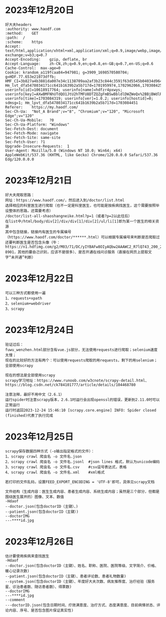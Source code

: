 # 2023年12月20日
    好大夫headers
    :authority: www.haodf.com
    :method:    GET
    :path:  /
    :scheme:    https
    Accept: text/html,application/xhtml+xml,application/xml;q=0.9,image/webp,image/apng,*/*;q=0.8,application/signed-exchange;v=b3;q=0.7
    Accept-Encoding:    gzip, deflate, br
    Accept-Language:    zh-CN,zh;q=0.9,en;q=0.8,en-GB;q=0.7,en-US;q=0.6
    Cache-Control:  max-age=0
    Cookie: krandom_a119fcaa84=947981; g=3909_1698570580704; g=HDF.77.653e21073dffb; HMF_CI=3b827a4b3881da007e34c1138709aa2af3b23c844c3591f63d5545b04034d964b5bda328e0a7984393b8f44e260dc14d7ca8d1b6d53c39427b1e82b964d0a02d4f; Hm_lvt_dfa5478034171cc641b1639b2a5b717d=1701959974,1702962066,1703084256; userinfo[id]=10618917764; userinfo[name]=hdfzr4pxwys; userinfo[key]=AXwBMFNhUTdQO1JtU2hTMFU8DTZQZgFmBSwBbldlDWZWeQx%2BBjBWdlR2VSUAe1p7ByVRbVd%2B; userinfo[time]=1703084319; userinfo[ver]=1.0.2; userinfo[hostid]=0; sdmsg=1; Hm_lpvt_dfa5478034171cc641b1639b2a5b717d=1703084451
    Referer:    https://my.haodf.com/
    Sec-Ch-Ua:  "Not_A Brand";v="8", "Chromium";v="120", "Microsoft Edge";v="120"
    Sec-Ch-Ua-Mobile:   ?0
    Sec-Ch-Ua-Platform: "Windows"
    Sec-Fetch-Dest: document
    Sec-Fetch-Mode: navigate
    Sec-Fetch-Site: same-site
    Sec-Fetch-User: ?1
    Upgrade-Insecure-Requests:  1
    User-Agent: Mozilla/5.0 (Windows NT 10.0; Win64; x64) AppleWebKit/537.36 (KHTML, like Gecko) Chrome/120.0.0.0 Safari/537.36 Edg/120.0.0.0

# 2023年12月21日
    好大夫爬取思路：
    网址：https://www.haodf.com/，然后进入到/doctor/list.html
    选择相应的科室医生进行爬取（也不一定是科室医生，也可能是按疾病找医生，这个需要按照毕设整体的思路，还需要考虑）
    /doctor/list-all-shaoshangneike.html?p=1（或者?p=2以此往后）
    在list中/html/body/div[2]/div/div[1]/div[2]/ul/li[1]即为某一个医生的相关资源
    其中包含链接，链接内有医生的专属编号（https://www.haodf.com/doctor/******.html）可以根据专属编号来判断是否爬取过
    还要判断医生是否包含头像（牛：https://n1.hdfimg.com/g2/M03/71/DC/yIYBAFw8OIyAQbw2AAAWC2_R7lQ743_200_200_1.png?8901，其他的要自己识别，应该不是很多）、是否开通在线问诊服务（直接在网页上提取文字“未开通”判断）

# 2023年12月22日
    可以三种方式都使用一遍
    1、requests+xpath
    2、selenium+webdriver
    3、scrapy

# 2023年12月24日
    验证过后：
    fuwu_wenzhen.html部分含有vue.js部分，无法使用requests进行爬取；selenium速度太慢；
    现在的比较好的方法有两个：可以使用requests爬取的用requests，剩下的用selenium；全部使用scrapy

    现在的想法是全部使用scrapy
    scrapy学习地址：https://www.runoob.com/w3cnote/scrapy-detail.html、https://blog.csdn.net/ck784101777/article/details/104468780
    
    注意注释，最好不用中文（2.6.1）
    运行spider时注意scrapy版本，2.6.1时运行会出现openssl的错误，更新到2.11.0时可以正常运行
    运行时返回2023-12-24 15:46:10 [scrapy.core.engine] INFO: Spider closed (finished)代表了执行完成

# 2023年12月25日
    scrapy保存数据四种方式（-o输出指定格式的文件）：
    1、scrapy crawl 爬虫名 -o 文件名.json
    2、scrapy crawl 爬虫名 -o 文件名.jsonl  #json lines 格式，默认为unicode编码
    3、scrapy crawl 爬虫名 -o 文件名.csv    #csv逗号表达式，表格
    4、scrapy crawl 爬虫名 -o 文件名.xml    #xml格式

    若打印的文件乱码，设置FEED_EXPORT_ENCODING = 'UTF-8'即可，具体见scrapy文档

    文件结构（生成内容：医生生成内容、患者生成内容、系统生成内容；虽然是三个部分，但都是围绕医生展开的）图像、文本、数值
    -Hdaof
    --doctor.json(包含doctorID（主键）、)
    --patient.json(包含doctorID（主键）)
    --doctorIMG
    ---****id.jpg

# 2023年12月26日
    估计要使用疾病来查找医生
    -Hdaof
    --doctor.json(包含doctorID（主键）、姓名、职称、医院、医院等级、文字简介、价格、暖心记录次数)
    --patient.json(包含doctorID（主键）、患者评论数、患者礼物数量)
    --system.json(包含doctorID（主键）、年度好大夫次数、病友推荐度、治疗经验（服务星、诊治患者数、随访患者数）、得票数)
    --doctorIMG
    ---****id.jpg
    --comment
    ---doctorID.json(包含日期时间、疗效满意度、治疗方式、态度满意度、目前病情状态、评论内容、序号、是否包含图片保证真实性)